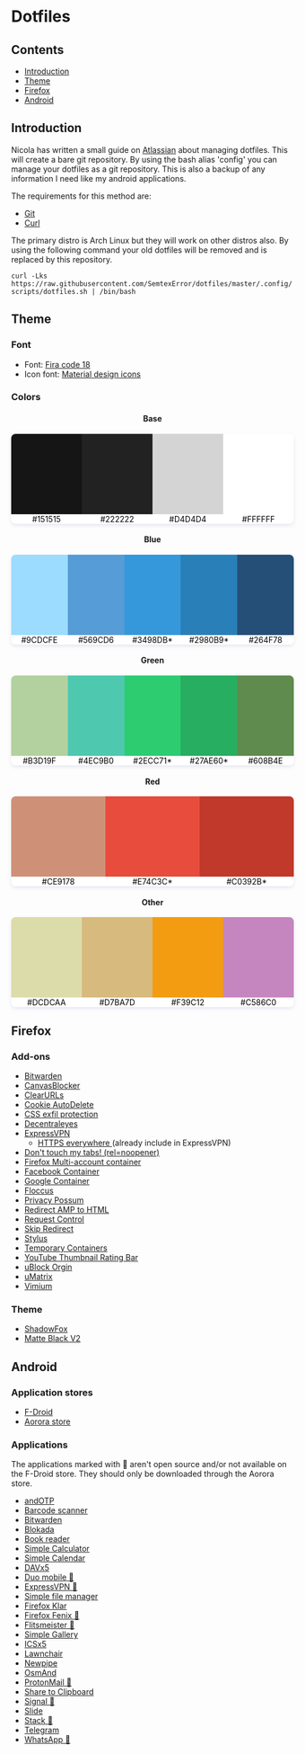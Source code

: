 # Dotfiles

## Contents
* [Introduction](#introduction)
* [Theme](#theme)
* [Firefox](#firefox)
* [Android](#android)

## Introduction
Nicola has written a small guide on [Atlassian](https://www.atlassian.com/git/tutorials/dotfiles) about managing dotfiles.
This will create a bare git repository.
By using the bash alias 'config' you can manage your dotfiles as a git repository.
This is also a backup of any information I need like my android applications.

The requirements for this method are:
* [Git](https://www.archlinux.org/packages/extra/x86_64/git/)
* [Curl](https://www.archlinux.org/packages/core/x86_64/curl/)

The primary distro is Arch Linux but they will work on other distros also. By using the following command your old dotfiles will be removed and is replaced by this repository.

`curl -Lks https://raw.githubusercontent.com/SemtexError/dotfiles/master/.config/scripts/dotfiles.sh | /bin/bash`

## Theme

### Font
* Font: [Fira code 18](https://www.archlinux.org/packages/community/any/ttf-fira-code/)
* Icon font: [Material design icons](https://aur.archlinux.org/packages/ttf-material-design-icons-webfont/)

### Colors
<style>
.header {
  text-align: center;
}

.wrapper {
  display: flex;
  border-radius: .5rem;
  overflow: hidden;
  box-shadow: rgba(184, 194, 215, 0.35) 0px 3px 6px 0px;
  height: 10rem;
}

.item {
  display : flex;
  flex-direction: column;
  height: 100%;
  flex: 1;
}

.block {
  height: 100%;
  width: 100%;
}

.label {
  background-color: white;
  color: black;
  text-align: center;
}
</style>

<h4 style="text-align: center">Base</h4>
<div class="wrapper">

  <div class="item">
    <div class="block" style="background-color: #151515;"></div>
    <label class="label">#151515</label>
  </div>

  <div class="item">
    <div class="block" style="background-color: #222222;"></div>
    <label class="label">#222222</label>
  </div>

  <div class="item">
    <div class="block" style="background-color: #D4D4D4;"></div>
    <label class="label">#D4D4D4</label>
  </div>

  <div class="item">
    <div class="block" style="background-color: #FFFFFF;"></div>
    <label class="label">#FFFFFF</label>
  </div>

</div>

<h4 class="header">Blue</h4>
<div class="wrapper">

  <div class="item">
    <div class="block" style="background-color: #9CDCFE;"></div>
    <label class="label">#9CDCFE</label>
  </div>

  <div class="item">
    <div class="block" style="background-color: #569CD6;"></div>
    <label class="label">#569CD6</label>
  </div>

  <div class="item">
    <div class="block" style="background-color: #3498db;"></div>
    <label class="label">#3498DB*</label>
  </div>

  <div class="item">
    <div class="block" style="background-color: #2980b9;"></div>
    <label class="label">#2980B9*</label>
  </div>

  <div class="item">
    <div class="block" style="background-color: #264F78;"></div>
    <label class="label">#264F78</label>
  </div>

</div>

<h4 class="header">Green</h4>
<div class="wrapper">

  <div class="item">
    <div class="block" style="background-color: #B3D19F;"></div>
    <label class="label">#B3D19F</label>
  </div>

  <div class="item">
    <div class="block" style="background-color: #4EC9B0;"></div>
    <label class="label">#4EC9B0</label>
  </div>

  <div class="item">
    <div class="block" style="background-color: #2ECC71;"></div>
    <label class="label">#2ECC71*</label>
  </div>

  <div class="item">
    <div class="block" style="background-color: #27AE60;"></div>
    <label class="label">#27AE60*</label>
  </div>

  <div class="item">
    <div class="block" style="background-color: #608B4E;"></div>
    <label class="label">#608B4E</label>
  </div>

</div>

<h4 class="header">Red</h4>
<div class="wrapper">

  <div class="item">
    <div class="block" style="background-color: #CE9178;"></div>
    <label class="label">#CE9178</label>
  </div>

  <div class="item">
    <div class="block" style="background-color: #E74C3C;"></div>
    <label class="label">#E74C3C*</label>
  </div>

  <div class="item">
    <div class="block" style="background-color: #C0392B;"></div>
    <label class="label">#C0392B*</label>
  </div>

</div>

<h4 class="header">Other</h4>
<div class="wrapper">

  <div class="item">
    <div class="block" style="background-color: #DCDCAA;"></div>
    <label class="label">#DCDCAA</label>
  </div>

  <div class="item">
    <div class="block" style="background-color: #D7BA7D;"></div>
    <label class="label">#D7BA7D</label>
  </div>

  <div class="item">
    <div class="block" style="background-color: #F39C12;"></div>
    <label class="label">#F39C12</label>
  </div>

  <div class="item">
    <div class="block" style="background-color: #C586C0;"></div>
    <label class="label">#C586C0</label>
  </div>

</div>

## Firefox

### Add-ons
* [Bitwarden](https://addons.mozilla.org/en-US/firefox/addon/bitwarden-password-manager/)
* [CanvasBlocker](https://addons.mozilla.org/en-US/firefox/addon/canvasblocker/)
* [ClearURLs](https://addons.mozilla.org/en-US/firefox/addon/clearurls/)
* [Cookie AutoDelete](https://addons.mozilla.org/en-US/firefox/addon/cookie-autodelete/)
* [CSS exfil protection](https://addons.mozilla.org/en-US/firefox/addon/css-exfil-protection/)
* [Decentraleyes](https://addons.mozilla.org/en-US/firefox/addon/decentraleyes/)
* [ExpressVPN](https://addons.mozilla.org/en-US/firefox/addon/expressvpn/)
  * [HTTPS everywhere ](https://addons.mozilla.org/en-US/firefox/addon/https-everywhere/) (already include in ExpressVPN)
* [Don't touch my tabs! (rel=noopener)](https://addons.mozilla.org/en-US/firefox/addon/dont-touch-my-tabs/)
* [Firefox Multi-account container](https://addons.mozilla.org/en-US/firefox/addon/multi-account-containers/)
* [Facebook Container](https://addons.mozilla.org/en-US/firefox/addon/facebook-container/)
* [Google Container](https://addons.mozilla.org/en-US/firefox/addon/google-container/)
* [Floccus](https://addons.mozilla.org/en-US/firefox/addon/floccus/)
* [Privacy Possum](https://addons.mozilla.org/en-US/firefox/addon/privacy-possum/)
* [Redirect AMP to HTML](https://addons.mozilla.org/en-US/firefox/addon/amp2html/)
* [Request Control](https://addons.mozilla.org/en-US/firefox/addon/requestcontrol/)
* [Skip Redirect](https://addons.mozilla.org/en-US/firefox/addon/skip-redirect/)
* [Stylus](https://addons.mozilla.org/en-US/firefox/addon/styl-us/)
* [Temporary Containers](https://addons.mozilla.org/en-US/firefox/addon/temporary-containers/)
* [YouTube Thumbnail Rating Bar](https://addons.mozilla.org/en-US/firefox/addon/youtube-thumbnail-rating-bar/)
* [uBlock Orgin](https://addons.mozilla.org/en-US/firefox/addon/ublock-origin/)
* [uMatrix](https://addons.mozilla.org/en-US/firefox/addon/umatrix/)
* [Vimium](https://addons.mozilla.org/en-US/firefox/addon/vimium-ff/)

### Theme
* [ShadowFox](https://overdodactyl.github.io/ShadowFox/)
* [Matte Black V2](https://addons.mozilla.org/en-US/firefox/addon/matte-black-v2/)

## Android
### Application stores
* [F-Droid](https://search.f-droid.org)
* [Aorora store](https://f-droid.org/en/packages/com.aurora.store/)

### Applications
The applications marked with 🚩 aren't open source and/or not available on the F-Droid store.
They should only be downloaded through the Aorora store.
* [andOTP](https://f-droid.org/en/packages/org.shadowice.flocke.andotp/)
* [Barcode scanner](https://f-droid.org/en/packages/com.google.zxing.client.android)
* [Bitwarden](https://mobileapp.bitwarden.com/fdroid/)
* [Blokada](https://f-droid.org/en/packages/org.blokada.alarm)
* [Book reader](https://f-droid.org/en/packages/com.github.axet.bookreader)
* [Simple Calculator](https://f-droid.org/en/packages/com.simplemobiletools.calculator)
* [Simple Calendar](https://f-droid.org/en/packages/com.simplemobiletools.calendar.pro)
* [DAVx5](https://f-droid.org/en/packages/at.bitfire.davdroid)
* [Duo mobile 🚩](https://play.google.com/store/apps/details?id=com.duosecurity.duomobile)
* [ExpressVPN 🚩](https://play.google.com/store/apps/details?id=com.expressvpn.vpn)
* [Simple file manager](https://f-droid.org/en/packages/com.simplemobiletools.filemanager.pro)
* [Firefox Klar](https://f-droid.org/en/packages/org.mozilla.klar)
* [Firefox Fenix 🚩](https://play.google.com/store/apps/details?id=org.mozilla.fenix)
* [Flitsmeister 🚩](https://play.google.com/store/apps/details?id=nl.flitsmeister)
* [Simple Gallery](https://f-droid.org/en/packages/com.simplemobiletools.gallery.pro)
* [ICSx5](https://f-droid.org/en/packages/at.bitfire.icsdroid)
* [Lawnchair](https://f-droid.org/en/packages/ch.deletescape.lawnchair.plah)
* [Newpipe](https://f-droid.org/en/packages/org.schabi.newpipe)
* [OsmAnd](https://f-droid.org/en/packages/net.osmand.plus)
* [ProtonMail 🚩](https://play.google.com/store/apps/details?id=ch.protonmail.android)
* [Share to Clipboard](https://f-droid.org/en/packages/com.tengu.sharetoclipboard)
* [Signal 🚩](https://play.google.com/store/apps/details?id=org.thoughtcrime.securesms)
* [Slide](https://f-droid.org/en/packages/me.ccrama.redditslide)
* [Stack 🚩](https://play.google.com/store/apps/details?id=nl.transip.stack)
* [Telegram](https://f-droid.org/en/packages/org.telegram.messenger)
* [WhatsApp 🚩](https://play.google.com/store/apps/details?id=com.whatsapp)


